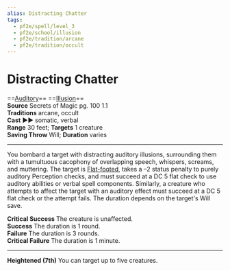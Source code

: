 ```yaml
---
alias: Distracting Chatter
tags:
  - pf2e/spell/level_3
  - pf2e/school/illusion
  - pf2e/tradition/arcane
  - pf2e/tradition/occult
---
```


# Distracting Chatter

==[Auditory](../../../Traits/Auditory.md)== ==[Illusion](../../../Traits/Illusion.md)==  
__Source__ Secrets of Magic pg. 100 1.1  
**Traditions** arcane, occult  
**Cast** ►► somatic, verbal  
**Range** 30 feet; **Targets** 1 creature  
**Saving Throw** Will; **Duration** varies

---

You bombard a target with distracting auditory illusions, surrounding them with a tumultuous cacophony of overlapping speech, whispers, screams, and muttering. The target is [Flat-footed](../../../Conditions/Flat-footed.md), takes a –2 status penalty to purely auditory Perception checks, and must succeed at a DC 5 flat check to use auditory abilities or verbal spell components. Similarly, a creature who attempts to affect the target with an auditory effect must succeed at a DC 5 flat check or the attempt fails. The duration depends on the target's Will save.

**Critical Success** The creature is unaffected.  
**Success** The duration is 1 round.  
**Failure** The duration is 3 rounds.  
**Critical Failure** The duration is 1 minute.

<hr>

**Heightened (7th)** You can target up to five creatures.
